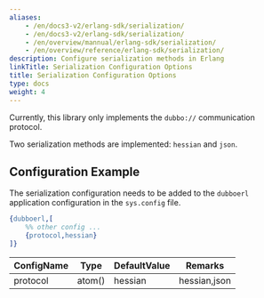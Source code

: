 ```yaml
---
aliases:
    - /en/docs3-v2/erlang-sdk/serialization/
    - /en/docs3-v2/erlang-sdk/serialization/
    - /en/overview/mannual/erlang-sdk/serialization/
    - /en/overview/reference/erlang-sdk/serialization/
description: Configure serialization methods in Erlang
linkTitle: Serialization Configuration Options
title: Serialization Configuration Options
type: docs
weight: 4
---
```


Currently, this library only implements the `dubbo://` communication protocol.

Two serialization methods are implemented: `hessian` and `json`.

## Configuration Example

The serialization configuration needs to be added to the `dubboerl` application configuration in the `sys.config` file.

```erlang
{dubboerl,[
	%% other config ...
	{protocol,hessian}
]}
```
 
| ConfigName | Type | DefaultValue | Remarks |
| --- | --- | --- | --- |
| protocol | atom() | hessian | hessian,json |

